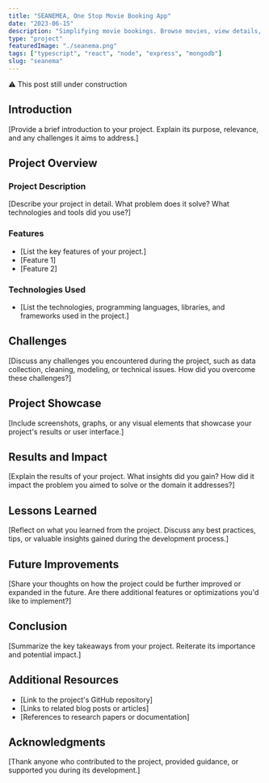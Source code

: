 ```yaml
---
title: "SEANEMEA, One Stop Movie Booking App"
date: "2023-06-15"
description: "Simplifying movie bookings. Browse movies, view details, and book showtimes effortlessly. Your one-stop movie companion for an enhanced cinema experience. Coded using React and TypeScript."
type: "project"
featuredImage: "./seanema.png"
tags: ["typescript", "react", "node", "express", "mongodb"]
slug: "seanema"
---
```


⚠️ This post still under construction

## **Introduction**

[Provide a brief introduction to your project. Explain its purpose, relevance, and any challenges it aims to address.]

## **Project Overview**

### **Project Description**

[Describe your project in detail. What problem does it solve? What technologies and tools did you use?]

### **Features**

- [List the key features of your project.]
- [Feature 1]
- [Feature 2]

### **Technologies Used**

- [List the technologies, programming languages, libraries, and frameworks used in the project.]

## **Challenges**

[Discuss any challenges you encountered during the project, such as data collection, cleaning, modeling, or technical issues. How did you overcome these challenges?]

## **Project Showcase**

[Include screenshots, graphs, or any visual elements that showcase your project's results or user interface.]

## **Results and Impact**

[Explain the results of your project. What insights did you gain? How did it impact the problem you aimed to solve or the domain it addresses?]

## **Lessons Learned**

[Reflect on what you learned from the project. Discuss any best practices, tips, or valuable insights gained during the development process.]

## **Future Improvements**

[Share your thoughts on how the project could be further improved or expanded in the future. Are there additional features or optimizations you'd like to implement?]

## **Conclusion**

[Summarize the key takeaways from your project. Reiterate its importance and potential impact.]

## **Additional Resources**

- [Link to the project's GitHub repository]
- [Links to related blog posts or articles]
- [References to research papers or documentation]

## **Acknowledgments**

[Thank anyone who contributed to the project, provided guidance, or supported you during its development.]
